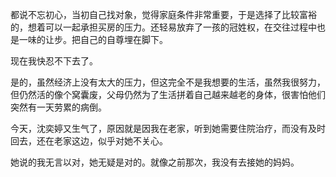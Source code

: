 都说不忘初心，当初自己找对象，觉得家庭条件非常重要，于是选择了比较富裕的，想着可以一起承担买房的压力。还轻易放弃了一孩的冠姓权，在交往过程中也是一味的让步。把自己的自尊埋在脚下。

现在我快忍不下去了。

是的，虽然经济上没有太大的压力，但这完全不是我想要的生活，虽然我很努力，但仍然活的像个窝囊废，父母仍然为了生活拼着自己越来越老的身体，很害怕他们突然有一天劳累的病倒。

今天，沈奕婷又生气了，原因就是因我在老家，听到她需要住院治疗，而没有及时回去，还在老家这边，似乎对她不关心。

她说的我无言以对，她无疑是对的。就像之前那次，我没有去接她的妈妈。


